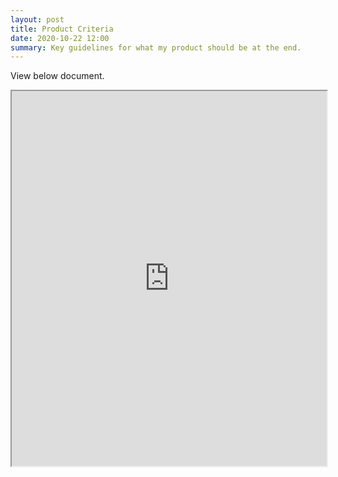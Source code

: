 ```yaml
---
layout: post
title: Product Criteria
date: 2020-10-22 12:00
summary: Key guidelines for what my product should be at the end.
---
```


View below document.

<iframe src="https://docs.google.com/document/d/e/2PACX-1vQ7MO4odzdJTu4-KGEIGrWnk4nOXa-p7JACqHVe4yA9HYJRDcjqniCLdmbA_0CU1MR8NRKxMKP7fPuI/pub?embedded=true" width="100%" height="600px"></iframe>

